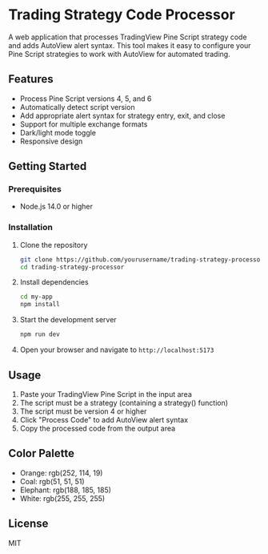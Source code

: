# Trading Strategy Code Processor

A web application that processes TradingView Pine Script strategy code and adds AutoView alert syntax. This tool makes it easy to configure your Pine Script strategies to work with AutoView for automated trading.

## Features

- Process Pine Script versions 4, 5, and 6
- Automatically detect script version
- Add appropriate alert syntax for strategy entry, exit, and close
- Support for multiple exchange formats
- Dark/light mode toggle
- Responsive design

## Getting Started

### Prerequisites

- Node.js 14.0 or higher

### Installation

1. Clone the repository
   ```bash
   git clone https://github.com/yourusername/trading-strategy-processor.git
   cd trading-strategy-processor
   ```

2. Install dependencies
   ```bash
   cd my-app
   npm install
   ```

3. Start the development server
   ```bash
   npm run dev
   ```

4. Open your browser and navigate to `http://localhost:5173`

## Usage

1. Paste your TradingView Pine Script in the input area
2. The script must be a strategy (containing a strategy() function)
3. The script must be version 4 or higher
4. Click "Process Code" to add AutoView alert syntax
5. Copy the processed code from the output area

## Color Palette

- Orange: rgb(252, 114, 19)
- Coal: rgb(51, 51, 51)
- Elephant: rgb(188, 185, 185)
- White: rgb(255, 255, 255)

## License

MIT 